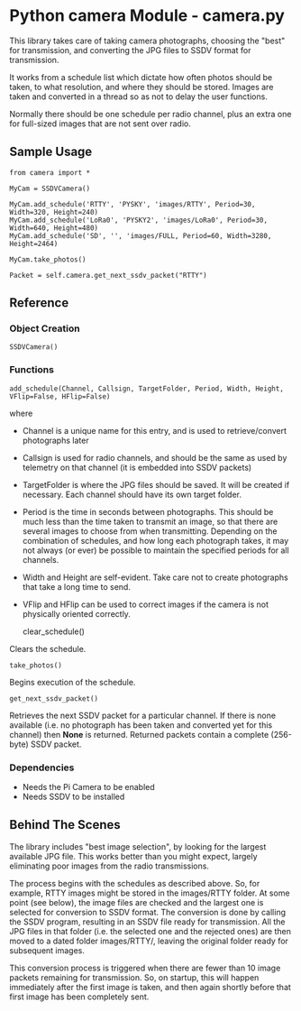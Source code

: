 # Python camera Module - camera.py

This library takes care of taking camera photographs, choosing the "best" for transmission, and converting the JPG files to SSDV format for transmission.

It works from a schedule list which dictate how often photos should be taken, to what resolution, and where they should be stored.  Images are taken and converted in a thread so as not to delay the user functions.

Normally there should be one schedule per radio channel, plus an extra one for full-sized images that are not sent over radio. 

## Sample Usage

	from camera import *

	MyCam = SSDVCamera()
	
	MyCam.add_schedule('RTTY', 'PYSKY', 'images/RTTY', Period=30, Width=320, Height=240)
	MyCam.add_schedule('LoRa0', 'PYSKY2', 'images/LoRa0', Period=30, Width=640, Height=480)
	MyCam.add_schedule('SD', '', 'images/FULL, Period=60, Width=3280, Height=2464)

	MyCam.take_photos()

	Packet = self.camera.get_next_ssdv_packet("RTTY")
	

## Reference

### Object Creation

	SSDVCamera()

### Functions

	add_schedule(Channel, Callsign, TargetFolder, Period, Width, Height, VFlip=False, HFlip=False)

where

- Channel is a unique name for this entry, and is used to retrieve/convert photographs later
- Callsign is used for radio channels, and should be the same as used by telemetry on that channel (it is embedded into SSDV packets)
- TargetFolder is where the JPG files should be saved.  It will be created if necessary.  Each channel should have its own target folder.
- Period is the time in seconds between photographs.  This should be much less than the time taken to transmit an image, so that there are several images to choose from when transmitting.  Depending on the combination of schedules, and how long each photograph takes, it may not always (or ever) be possible to maintain the specified periods for all channels.
- Width and Height are self-evident.  Take care not to create photographs that take a long time to send.
- VFlip and HFlip can be used to correct images if the camera is not physically oriented correctly. 


	clear_schedule()

Clears the schedule.

	take_photos()

Begins execution of the schedule.

	get_next_ssdv_packet()

Retrieves the next SSDV packet for a particular channel.  If there is none available (i.e. no photograph has been taken and converted yet for this channel) then **None** is returned.  Returned packets contain a complete (256-byte) SSDV packet.

### Dependencies

- Needs the Pi Camera to be enabled
- Needs SSDV to be installed

## Behind The Scenes

The library includes "best image selection", by looking for the largest available JPG file.  This works better than you might expect, largely eliminating poor images from the radio transmissions.

The process begins with the schedules as described above.  So, for example, RTTY images might be stored in the images/RTTY folder.  At some point (see below), the image files are checked and the largest one is selected for conversion to SSDV format.  The conversion is done by calling the SSDV program, resulting in an SSDV file ready for transmission.  All the JPG files in that folder (i.e. the selected one and the rejected ones) are then moved to a dated folder images/RTTY/<date>, leaving the original folder ready for subsequent images.

This conversion process is triggered when there are fewer than 10 image packets remaining for transmission.  So, on startup, this will happen immediately after the first image is taken, and then again shortly before that first image has been completely sent.
